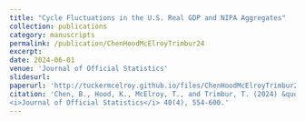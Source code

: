 ```yaml
---
title: "Cycle Fluctuations in the U.S. Real GDP and NIPA Aggregates"
collection: publications
category: manuscripts
permalink: /publication/ChenHoodMcElroyTrimbur24
excerpt: 
date: 2024-06-01
venue: 'Journal of Official Statistics'
slidesurl: 
paperurl: 'http://tuckermcelroy.github.io/files/ChenHoodMcElroyTrimbur24.pdf'
citation: 'Chen, B., Hood, K., McElroy, T., and Trimbur, T. (2024) &quot;Cycle Fluctuations in the U.S. Real GDP and NIPA Aggregates.&quot; 
<i>Journal of Official Statistics</i> 40(4), 554-600.'
---
```

